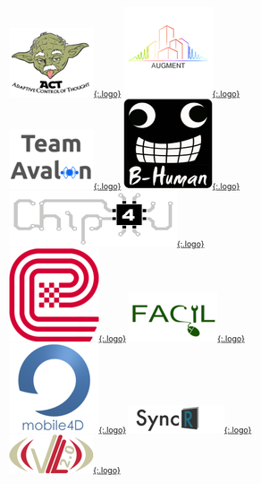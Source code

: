 [![Logo ACT](assets/img/act.png){:.logo}](act.html)
[![Logo AUGMENT](assets/img/augment.png){:.logo}](augment.html)
[![Logo AUV12](assets/img/auv12.png){:.logo}](auv12.html)
[![Logo B-Human](assets/img/b-human.png){:.logo}](b-human.html)
[![Logo Chip4U](assets/img/chip4u.png){:.logo}](chip4u.html)
[![Logo eStudent](assets/img/estudent.png){:.logo}](estudent.html)
[![Logo facil](assets/img/facil.png){:.logo}](facil.html)
[![Logo mobile4D](assets/img/mobile4d.png){:.logo}](mobile4d.html)
[![Logo syncreal](assets/img/syncreal.png){:.logo}](syncreal.html)
[![Logo VLL2.0](assets/img/vll2.png){:.logo}](vll2.html)
